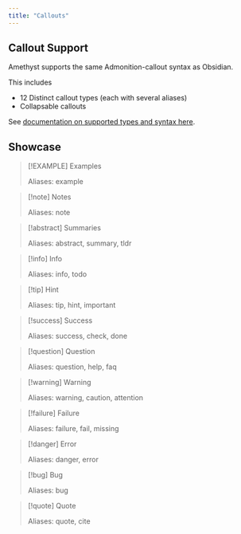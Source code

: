 ```yaml
---
title: "Callouts"
---
```


## Callout Support

Amethyst supports the same Admonition-callout syntax as Obsidian.

This includes
- 12 Distinct callout types (each with several aliases)
- Collapsable callouts

See [documentation on supported types and syntax here](https://help.obsidian.md/How+to/Use+callouts#Types).

## Showcase

> [!EXAMPLE] Examples
>
> Aliases: example

> [!note] Notes
>
> Aliases: note

> [!abstract] Summaries 
>
> Aliases: abstract, summary, tldr

> [!info] Info 
>
> Aliases: info, todo

> [!tip] Hint 
>
> Aliases: tip, hint, important

> [!success] Success 
>
> Aliases: success, check, done

> [!question] Question 
>
> Aliases: question, help, faq

> [!warning] Warning 
>
> Aliases: warning, caution, attention

> [!failure] Failure 
>
> Aliases: failure, fail, missing

> [!danger] Error
>
> Aliases: danger, error

> [!bug] Bug
>
> Aliases: bug

> [!quote] Quote
>
> Aliases: quote, cite
